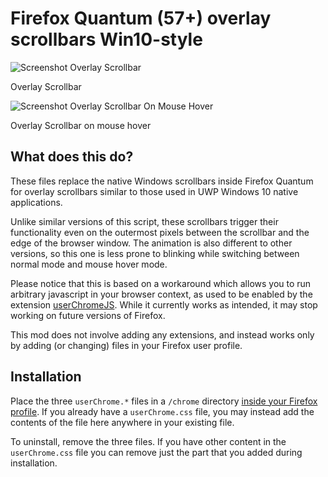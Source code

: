 # Firefox Quantum (57+) overlay scrollbars Win10-style      

![Screenshot Overlay Scrollbar](https://raw.githubusercontent.com/endeavoursc/firefox-overlay-scrollbars-win10/master/screenshots/ff-osb.png)

Overlay Scrollbar



![Screenshot Overlay Scrollbar On Mouse Hover](https://raw.githubusercontent.com/endeavoursc/firefox-overlay-scrollbars-win10/master/screenshots/ff-osb-hover.png)

Overlay Scrollbar on mouse hover



## What does this do?

These files replace the native Windows scrollbars inside Firefox Quantum for overlay scrollbars similar to those used in UWP Windows 10 native applications.

Unlike similar versions of this script, these scrollbars trigger their functionality even on the outermost pixels between the scrollbar and the edge of the browser window.
The animation is also different to other versions, so this one is less prone to blinking while switching between normal mode and mouse hover mode.

Please notice that this is based on a workaround which allows you to run arbitrary javascript in your browser context, as used to be enabled by the extension [userChromeJS](http://userchromejs.mozdev.org/).
While it currently works as intended, it may stop working on future versions of Firefox.

This mod does not involve adding any extensions, and instead works only by adding (or changing) files in your Firefox user profile.


## Installation

Place the three `userChrome.*` files in a `/chrome` directory [inside your Firefox profile](https://support.mozilla.org/en-US/kb/profiles-where-firefox-stores-user-data). If you already have a `userChrome.css` file, you may instead add the contents of the file here anywhere in your existing file.

To uninstall, remove the three files. If you have other content in the `userChrome.css` file you can remove just the part that you added during installation.

